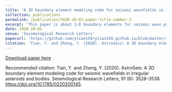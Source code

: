 ```yaml
---
title: "A 3D boundary element modeling code for seismic wavefields in irregular asteroids and bodies"
collection: publications
permalink: /publication/2020-10-01-paper-title-number-2
excerpt: 'This paper is about 3-D boundary elements for seismic wave propagation problems in 3-D asteroid'
date: 2020-10-01
venue: 'Seismological Research Letters'
paperurl: 'https://github.com/ytian159/ytian159.github.io/blob/master/files/srl-2020145.1.pdf'
citation: 'Tian, Y. and Zheng, Y. (2020). AstroSeis: A 3D boundary element modeling code for seismic wavefields in irregular asteroids and bodies. Seismological Research Letters; 91 (6): 3528–3538. https://doi.org/10.1785/0220200145'
---
```


[Download paper here](https://github.com/ytian159/ytian159.github.io/blob/master/files/srl-2020145.1.pdf)

Recommended citation: Tian, Y. and Zheng, Y. (2020). AstroSeis: A 3D boundary element modeling code for seismic wavefields in irregular asteroids and bodies. Seismological Research Letters; 91 (6): 3528–3538. https://doi.org/10.1785/0220200145.
